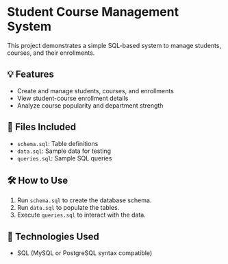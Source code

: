 # Student Course Management System 

This project demonstrates a simple SQL-based system to manage students, courses, and their enrollments.

## 💡 Features

- Create and manage students, courses, and enrollments
- View student-course enrollment details
- Analyze course popularity and department strength

## 📁 Files Included

- `schema.sql`: Table definitions
- `data.sql`: Sample data for testing
- `queries.sql`: Sample SQL queries

## 🛠️ How to Use

1. Run `schema.sql` to create the database schema.
2. Run `data.sql` to populate the tables.
3. Execute `queries.sql` to interact with the data.

## 🔗 Technologies Used

- SQL (MySQL or PostgreSQL syntax compatible)

